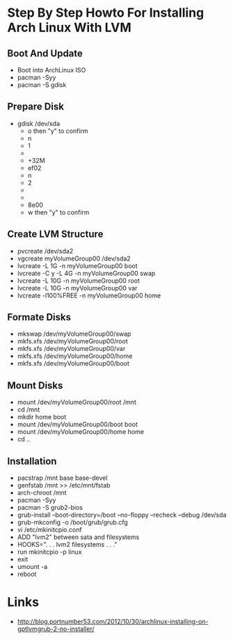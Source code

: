 # Step By Step Howto For Installing Arch Linux With LVM

## Boot And Update

* Boot into ArchLinux ISO
* pacman -Syy
* pacman -S gdisk

## Prepare Disk

* gdisk /dev/sda
    * o   then "y" to confirm
    * n
    * 1
    * <enter>
    * +32M
    * ef02
    * n
    * 2
    * <enter>
    * <enter>
    * 8e00
    * w  then "y"  to confirm

## Create LVM Structure

* pvcreate /dev/sda2
* vgcreate myVolumeGroup00 /dev/sda2
* lvcreate -L 1G -n myVolumeGroup00 boot
* lvcreate -C y -L 4G -n myVolumeGroup00 swap
* lvcreate -L 10G -n myVolumeGroup00 root
* lvcreate -L 10G -n myVolumeGroup00 var
* lvcreate -l100%FREE -n myVolumeGroup00 home

## Formate Disks

* mkswap /dev/myVolumeGroup00/swap
* mkfs.xfs /dev/myVolumeGroup00/root
* mkfs.xfs /dev/myVolumeGroup00/var
* mkfs.xfs /dev/myVolumeGroup00/home
* mkfs.xfs /dev/myVolumeGroup00/boot

## Mount Disks

* mount /dev/myVolumeGroup00/root /mnt
* cd /mnt
* mkdir home boot
* mount /dev/myVolumeGroup00/boot boot
* mount /dev/myVolumeGroup00/home home
* cd ..

## Installation

* pacstrap /mnt base base-devel
* genfstab /mnt >> /etc/mnt/fstab
* arch-chroot /mnt
* pacman -Syy
* pacman -S grub2-bios
* grub-install –boot-directory=/boot –no-floppy –recheck –debug /dev/sda
* grub-mkconfig -o /boot/grub/grub.cfg
* vi /etc/mkinitcpio.conf
* ADD "lvm2" between sata and filesystems
* HOOKS=". . . lvm2 filesystems . . ."
* run mkinitcpio -p linux
* exit
* umount -a
* reboot

# Links

* http://blog.portnumber53.com/2012/10/30/archlinux-installing-on-gptlvmgrub-2-no-installer/
